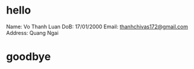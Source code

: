 # hello
Name: Vo Thanh Luan
DoB: 17/01/2000
Email: thanhchivas172@gmail.com
Address: Quang Ngai
# goodbye


